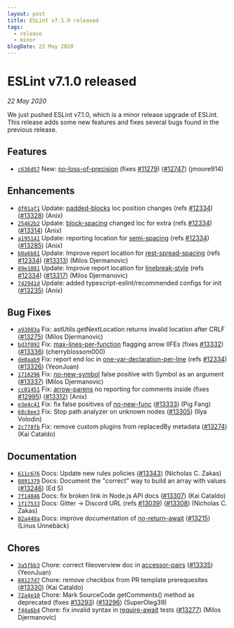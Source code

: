 ```yaml
---
layout: post
title: ESLint v7.1.0 released
tags:
  - release
  - minor
blogDate: 22 May 2020
---
```


# ESLint v7.1.0 released

_22 May 2020_

We just pushed ESLint v7.1.0, which is a minor release upgrade of ESLint. This release adds some new features and fixes several bugs found in the previous release.








## Features


* [`c636d57`](https://github.com/eslint/eslint/commit/c636d5708c461a8ff1ea55e5df56d4f76f9c4044) New: [no-loss-of-precision](/docs/rules/no-loss-of-precision) (fixes [#11279](https://github.com/eslint/eslint/issues/11279)) ([#12747](https://github.com/eslint/eslint/issues/12747)) (jmoore914)




## Enhancements


* [`df01af1`](https://github.com/eslint/eslint/commit/df01af184d93b3d64b37cee786cad59bd0d7aacb) Update: [padded-blocks](/docs/rules/padded-blocks) loc position changes (refs [#12334](https://github.com/eslint/eslint/issues/12334)) ([#13328](https://github.com/eslint/eslint/issues/13328)) (Anix)
* [`25462b2`](https://github.com/eslint/eslint/commit/25462b23eac4ed1ded97eeae6187b5d8baa58e78) Update: [block-spacing](/docs/rules/block-spacing) changed loc for extra (refs [#12334](https://github.com/eslint/eslint/issues/12334)) ([#13314](https://github.com/eslint/eslint/issues/13314)) (Anix)
* [`a195141`](https://github.com/eslint/eslint/commit/a19514193a42f4f00732559ff828b33a6ec9d7c5) Update: reporting location for [semi-spacing](/docs/rules/semi-spacing) (refs [#12334](https://github.com/eslint/eslint/issues/12334)) ([#13285](https://github.com/eslint/eslint/issues/13285)) (Anix)
* [`b0a6b81`](https://github.com/eslint/eslint/commit/b0a6b8134e3b399beeb69432a02232a1037f7c46) Update: Improve report location for [rest-spread-spacing](/docs/rules/rest-spread-spacing) (refs [#12334](https://github.com/eslint/eslint/issues/12334)) ([#13313](https://github.com/eslint/eslint/issues/13313)) (Milos Djermanovic)
* [`89e1081`](https://github.com/eslint/eslint/commit/89e10811c4df666216aae58bff5f855cd9df738b) Update: Improve report location for [linebreak-style](/docs/rules/linebreak-style) (refs [#12334](https://github.com/eslint/eslint/issues/12334)) ([#13317](https://github.com/eslint/eslint/issues/13317)) (Milos Djermanovic)
* [`742941d`](https://github.com/eslint/eslint/commit/742941d7fdc3fd79ff8c5d2588413e0d3a5a525b) Update: added typescript-eslint/recommended configs for init ([#13235](https://github.com/eslint/eslint/issues/13235)) (Anix)




## Bug Fixes


* [`a93083a`](https://github.com/eslint/eslint/commit/a93083af89c6f9714dcdd4a7f27c8655a0b0dba6) Fix: astUtils.getNextLocation returns invalid location after CRLF ([#13275](https://github.com/eslint/eslint/issues/13275)) (Milos Djermanovic)
* [`bd3f092`](https://github.com/eslint/eslint/commit/bd3f092efa579944f75bfbc277b35f85e6d966ed) Fix: [max-lines-per-function](/docs/rules/max-lines-per-function) flagging arrow IIFEs (fixes [#13332](https://github.com/eslint/eslint/issues/13332)) ([#13336](https://github.com/eslint/eslint/issues/13336)) (cherryblossom000)
* [`de0aab9`](https://github.com/eslint/eslint/commit/de0aab95005f172db72196fc3fd18e91ee9a5880) Fix: report end loc in [one-var-declaration-per-line](/docs/rules/one-var-declaration-per-line) (refs [#12334](https://github.com/eslint/eslint/issues/12334)) ([#13326](https://github.com/eslint/eslint/issues/13326)) (YeonJuan)
* [`1710296`](https://github.com/eslint/eslint/commit/1710296082083602a904b080908657bb431fb56c) Fix: [no-new-symbol](/docs/rules/no-new-symbol) false positive with Symbol as an argument ([#13337](https://github.com/eslint/eslint/issues/13337)) (Milos Djermanovic)
* [`cc01451`](https://github.com/eslint/eslint/commit/cc014514c29626e556acb0a528e3478b3725e284) Fix: [arrow-parens](/docs/rules/arrow-parens) no reporting for comments inside (fixes [#12995](https://github.com/eslint/eslint/issues/12995)) ([#13312](https://github.com/eslint/eslint/issues/13312)) (Anix)
* [`e3e4c41`](https://github.com/eslint/eslint/commit/e3e4c41ab625a5af8d4614d1c6d32c656f104f6b) Fix: fix false positives of [no-new-func](/docs/rules/no-new-func) ([#13333](https://github.com/eslint/eslint/issues/13333)) (Pig Fang)
* [`68c8ee3`](https://github.com/eslint/eslint/commit/68c8ee3ab70187972aef4c4e866bcf29da70a207) Fix: Stop path analyzer on unknown nodes ([#13305](https://github.com/eslint/eslint/issues/13305)) (Ilya Volodin)
* [`2c778fb`](https://github.com/eslint/eslint/commit/2c778fb6e31b7943bb27a47a6e15dcbfd8336f39) Fix: remove custom plugins from replacedBy metadata ([#13274](https://github.com/eslint/eslint/issues/13274)) (Kai Cataldo)




## Documentation


* [`611c676`](https://github.com/eslint/eslint/commit/611c676dfd671013d81810724f184e2a9c5ad5d7) Docs: Update new rules policies ([#13343](https://github.com/eslint/eslint/issues/13343)) (Nicholas C. Zakas)
* [`0891379`](https://github.com/eslint/eslint/commit/08913798b4ec420b261b8fbc470504f9f248c840) Docs: Document the "correct" way to build an array with values ([#13246](https://github.com/eslint/eslint/issues/13246)) (Ed S)
* [`7f14846`](https://github.com/eslint/eslint/commit/7f1484690665b4f4b9cd9680ca8bb7b5cf56e48a) Docs: fix broken link in Node.js API docs ([#13307](https://github.com/eslint/eslint/issues/13307)) (Kai Cataldo)
* [`1f17533`](https://github.com/eslint/eslint/commit/1f175338cba29960aab67a540f516051f9d428c8) Docs: Gitter -> Discord URL (refs [#13039](https://github.com/eslint/eslint/issues/13039)) ([#13308](https://github.com/eslint/eslint/issues/13308)) (Nicholas C. Zakas)
* [`82a448a`](https://github.com/eslint/eslint/commit/82a448a7deff24e9207f60dfe77622c00102bd99) Docs: improve documentation of [no-return-await](/docs/rules/no-return-await) ([#13215](https://github.com/eslint/eslint/issues/13215)) (Linus Unnebäck)








## Chores


* [`3a5fbb3`](https://github.com/eslint/eslint/commit/3a5fbb3d634be688615950c0a5fa8aead6ff08b5) Chore: correct fileoverview doc in [accessor-pairs](/docs/rules/accessor-pairs) ([#13335](https://github.com/eslint/eslint/issues/13335)) (YeonJuan)
* [`88127d7`](https://github.com/eslint/eslint/commit/88127d74d56b88cc5a0758856995716050021131) Chore: remove checkbox from PR template prerequesites ([#13330](https://github.com/eslint/eslint/issues/13330)) (Kai Cataldo)
* [`72a4e10`](https://github.com/eslint/eslint/commit/72a4e1044592057c4a3f39dbb1dbe61b00ea8af6) Chore: Mark SourceCode getComments() method as deprecated (fixes [#13293](https://github.com/eslint/eslint/issues/13293)) ([#13296](https://github.com/eslint/eslint/issues/13296)) (SuperOleg39)
* [`f44a6b4`](https://github.com/eslint/eslint/commit/f44a6b4fd92602af8e2c75d5852f796ec064aa8e) Chore: fix invalid syntax in [require-await](/docs/rules/require-await) tests ([#13277](https://github.com/eslint/eslint/issues/13277)) (Milos Djermanovic)


